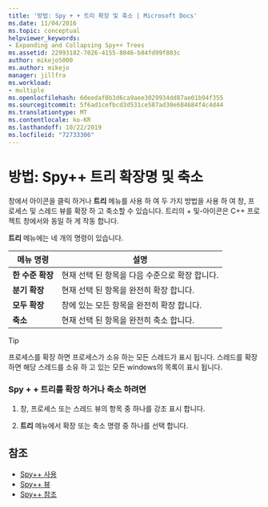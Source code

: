 ```yaml
---
title: '방법: Spy + + 트리 확장 및 축소 | Microsoft Docs'
ms.date: 11/04/2016
ms.topic: conceptual
helpviewer_keywords:
- Expanding and Collapsing Spy++ Trees
ms.assetid: 22993182-7026-4155-8046-b84fd99f803c
author: mikejo5000
ms.author: mikejo
manager: jillfra
ms.workload:
- multiple
ms.openlocfilehash: 6deedaf8b3d6ca9aee3029934dd87ae01b94f355
ms.sourcegitcommit: 5f6ad1cefbcd3d531ce587ad30e684684f4c4d44
ms.translationtype: MT
ms.contentlocale: ko-KR
ms.lasthandoff: 10/22/2019
ms.locfileid: "72733306"
---
```

# <a name="how-to-expand-and-collapse-spy-trees"></a>방법: Spy++ 트리 확장명 및 축소
창에서 아이콘을 클릭 하거나 **트리** 메뉴를 사용 하 여 두 가지 방법을 사용 하 여 창, 프로세스 및 스레드 뷰를 확장 하 고 축소할 수 있습니다. 트리의 + 및-아이콘은 C++ 프로젝트 창에서와 동일 하 게 작동 합니다.

 **트리** 메뉴에는 네 개의 명령이 있습니다.

|메뉴 명령|설명|
|------------------|-----------------|
|**한 수준 확장**|현재 선택 된 항목을 다음 수준으로 확장 합니다.|
|**분기 확장**|현재 선택 된 항목을 완전히 확장 합니다.|
|**모두 확장**|창에 있는 모든 항목을 완전히 확장 합니다.|
|**축소**|현재 선택 된 항목을 완전히 축소 합니다.|

> [!TIP]
> 프로세스를 확장 하면 프로세스가 소유 하는 모든 스레드가 표시 됩니다. 스레드를 확장 하면 해당 스레드를 소유 하 고 있는 모든 windows의 목록이 표시 됩니다.

### <a name="to-expand-or-collapse-spy-trees"></a>Spy + + 트리를 확장 하거나 축소 하려면

1. 창, 프로세스 또는 스레드 뷰의 항목 중 하나를 강조 표시 합니다.

2. **트리** 메뉴에서 확장 또는 축소 명령 중 하나를 선택 합니다.

## <a name="see-also"></a>참조
- [Spy++ 사용](../debugger/using-spy-increment.md)
- [Spy++ 뷰](../debugger/spy-increment-views.md)
- [Spy++ 참조](../debugger/spy-increment-reference.md)